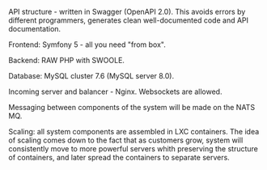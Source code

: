 API structure - written in Swagger (OpenAPI 2.0). This avoids errors by different programmers, generates clean well-documented code and API documentation.

Frontend: Symfony 5 - all you need "from box".

Backend: RAW PHP with SWOOLE.

Database: MySQL cluster 7.6 (MySQL server 8.0).

Incoming server and balancer - Nginx. Websockets are allowed.

Messaging between components of the system will be made on the NATS MQ.

Scaling: all system components are assembled in LXC containers. The idea of ​​scaling comes down to the fact that as customers grow, system will consistently move to more powerful servers whith preserving the structure of containers, and later spread the containers to separate servers.